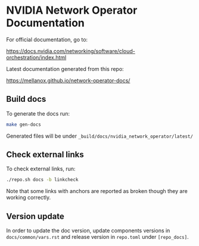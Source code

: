 # NVIDIA Network Operator Documentation

For official documentation, go to:

https://docs.nvidia.com/networking/software/cloud-orchestration/index.html


Latest documentation generated from this repo:

https://mellanox.github.io/network-operator-docs/

## Build docs

To generate the docs run:

```bash
make gen-docs
```

Generated files will be under `_build/docs/nvidia_network_operator/latest/`

## Check external links

To check external links, run:

```bash
./repo.sh docs -b linkcheck
```

Note that some links with anchors are reported as broken though they are working correctly.

## Version update

In order to update the doc version, update components versions in `docs/common/vars.rst` and release version in `repo.toml` under `[repo_docs]`.
